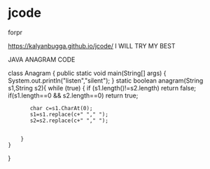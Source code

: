 # jcode
forpr

https://kalyanbugga.github.io/jcode/ I WILL TRY MY BEST

JAVA ANAGRAM CODE 

class Anagram
{
	public static void main(String[] args) 
	{
		System.out.println("listen","silent");
	}
	static boolean anagram(String s1,String s2){
		while (true)
		{
           if (s1.length()!=s2.length) return false;
		   if(s1.length==0 && s2.length==0) return true;

		   char c=s1.CharAt(0);
		   s1=s1.replace(c+" "," ");
		   s2=s2.replace(c+" "," ");


		}
	}
}
